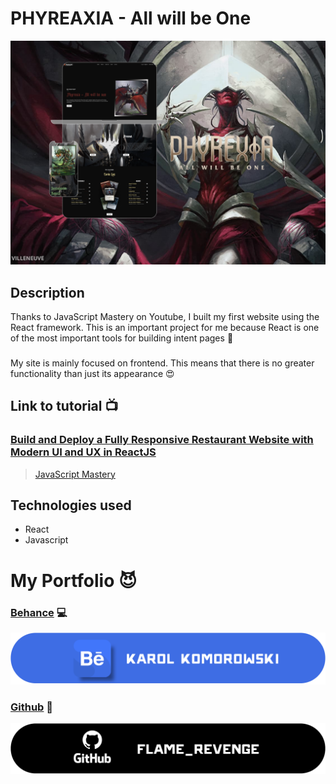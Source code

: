 # PHYREAXIA - All will be One
![ressurection_preview](PHYREXIA_ICON.png)

## Description
Thanks to JavaScript Mastery on Youtube, I built my first website using the React framework. This is an important project for me because React is one of the most important tools for building intent pages :blue_heart:
###
My site is mainly focused on frontend. This means that there is no greater functionality than just its appearance :heart_eyes:

## Link to tutorial :tv:
### [Build and Deploy a Fully Responsive Restaurant Website with Modern UI and UX in ReactJS](https://www.youtube.com/watch?v=4oV65GVVits&list=LL&index=38&t=4s&ab_channel=JavaScriptMastery)
>[JavaScript Mastery ](https://www.youtube.com/@javascriptmastery)

## Technologies used
- React
- Javascript

# My Portfolio :smiling_imp:
### [Behance](https://www.behance.net/karolkomor1b9a) :computer:

![Behance Profile](behance_banner.png)
### [Github](https://github.com/FLaMeREVENGE) :paw_prints:

![GitHub Profile](github_black_2.png)